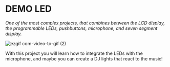 # DEMO LED 

*One of the most complex projects, that combines between the LCD display, the programmable LEDs, pushbuttons, microphone, and seven segment display.* 


![ezgif com-video-to-gif (2)](https://user-images.githubusercontent.com/46779959/83403227-91247280-a408-11ea-9f7c-7630658d7666.gif)


With this project you will learn how to integrate the LEDs with the microphone, and maybe you can create a DJ lights that react to the music!
